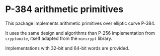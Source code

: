 # P-384 arithmetic primitives

This package implements arithmetic primitives over elliptic curve P-384.

It uses the same design and algorithms than P-256 implementation from
`cryptonite`, itself adapted from the `mincrypt` library.

Implementations with 32-bit and 64-bit words are provided.
